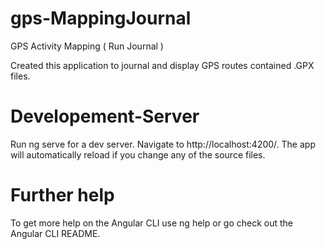 # gps-MappingJournal
GPS Activity Mapping ( Run Journal )

Created this application to journal and display GPS routes contained .GPX files.

# Developement-Server

Run ng serve for a dev server. Navigate to http://localhost:4200/. The app will automatically reload if you change any of the source files.

# Further help
To get more help on the Angular CLI use ng help or go check out the Angular CLI README.
